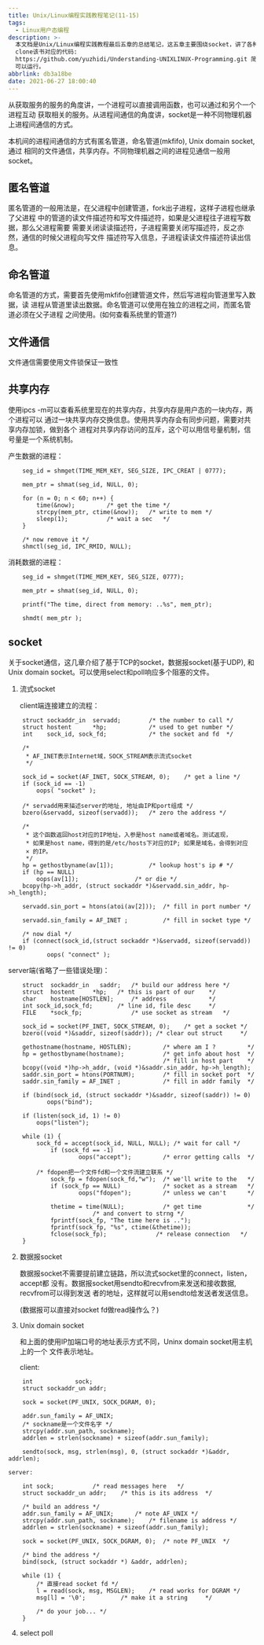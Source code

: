 ```yaml
---
title: Unix/Linux编程实践教程笔记(11-15)
tags:
  - Linux用户态编程
description: >-
  本文档是Unix/Linux编程实践教程最后五章的总结笔记，这五章主要围绕socket，讲了各种 进程、线程间通信的方法。大家可以从这个链接git
  clone该书对应的代码:
  https://github.com/yuzhidi/Understanding-UNIXLINUX-Programming.git 简单编译后就
  可以运行。
abbrlink: db3a18be
date: 2021-06-27 18:00:40
---
```


从获取服务的服务的角度讲，一个进程可以直接调用函数，也可以通过和另个一个进程互动
获取相关的服务。从进程间通信的角度讲，socket是一种不同物理机器上进程间通信的方式。

本机间的进程间通信的方式有匿名管道，命名管道(mkfifo), Unix domain socket, 通过
相同的文件通信，共享内存。不同物理机器之间的进程见通信一般用socket。

匿名管道
--------

匿名管道的一般用法是，在父进程中创建管道，fork出子进程，这样子进程也继承了父进程
中的管道的读文件描述符和写文件描述符，如果是父进程往子进程写数据，那么父进程需要
需要关闭读读描述符，子进程需要关闭写描述符，反之亦然，通信的时候父进程向写文件
描述符写入信息，子进程读读文件描述符读出信息。

命名管道
--------

命名管道的方式，需要首先使用mkfifo创建管道文件，然后写进程向管道里写入数据，读
进程从管道里读出数据。命名管道可以使用在独立的进程之间，而匿名管道必须在父子进程
之间使用。(如何查看系统里的管道?)

文件通信
--------

文件通信需要使用文件锁保证一致性

共享内存
--------

使用ipcs -m可以查看系统里现在的共享内存，共享内存是用户态的一块内存，两个进程可以
通过一块共享内存交换信息。使用共享内存会有同步问题，需要对共享内存加锁，做到各个
进程对共享内存访问的互斥，这个可以用信号量机制，信号量是一个系统机制。

  产生数据的进程：
```
	seg_id = shmget(TIME_MEM_KEY, SEG_SIZE, IPC_CREAT | 0777);

	mem_ptr = shmat(seg_id, NULL, 0);

	for (n = 0; n < 60; n++) {
		time(&now);			/* get the time	*/
		strcpy(mem_ptr, ctime(&now));	/* write to mem */
		sleep(1);			/* wait a sec   */
	}
		
	/* now remove it */
	shmctl(seg_id, IPC_RMID, NULL);
```
  消耗数据的进程：
```
	seg_id = shmget(TIME_MEM_KEY, SEG_SIZE, 0777);

	mem_ptr = shmat(seg_id, NULL, 0);

	printf("The time, direct from memory: ..%s", mem_ptr);

	shmdt( mem_ptr );
```

socket
------

关于socket通信，这几章介绍了基于TCP的socket，数据报socket(基于UDP), 和Unix domain
socket。可以使用select和poll响应多个阻塞的文件。

 1. 流式socket

    client端连接建立的流程：
```
	struct sockaddr_in  servadd;        /* the number to call */
	struct hostent      *hp;            /* used to get number */
	int    sock_id, sock_fd;            /* the socket and fd  */

	/*
	 * AF_INET表示Internet域，SOCK_STREAM表示流式socket
	 */

	sock_id = socket(AF_INET, SOCK_STREAM, 0);    /* get a line */
	if (sock_id == -1) 
		oops( "socket" );

	/* servadd用来描述server的地址, 地址由IP和port组成 */
	bzero(&servadd, sizeof(servadd));   /* zero the address */

	/*
	 * 这个函数返回host对应的IP地址，入参是host name或者域名。测试返现，
	 * 如果是host name，得到的是/etc/hosts下对应的IP; 如果是域名，会得到对应
	 × 的IP。
	 */
	hp = gethostbyname(av[1]);          /* lookup host's ip # */
	if (hp == NULL) 
		oops(av[1]);                /* or die */
	bcopy(hp->h_addr, (struct sockaddr *)&servadd.sin_addr, hp->h_length);

	servadd.sin_port = htons(atoi(av[2]));  /* fill in port number */

	servadd.sin_family = AF_INET ;          /* fill in socket type */

	/* now dial */
	if (connect(sock_id,(struct sockaddr *)&servadd, sizeof(servadd)) != 0)
	       oops( "connect" );
```
   server端(省略了一些错误处理)：
```
	struct  sockaddr_in   saddr;   /* build our address here */
	struct	hostent		*hp;   /* this is part of our    */
	char	hostname[HOSTLEN];     /* address 	         */
	int	sock_id,sock_fd;       /* line id, file desc     */
	FILE	*sock_fp;              /* use socket as stream   */

	sock_id = socket(PF_INET, SOCK_STREAM, 0);    /* get a socket */
	bzero((void *)&saddr, sizeof(saddr)); /* clear out struct     */

	gethostname(hostname, HOSTLEN);         /* where am I ?         */
	hp = gethostbyname(hostname);           /* get info about host  */
	                                        /* fill in host part    */
	bcopy((void *)hp->h_addr, (void *)&saddr.sin_addr, hp->h_length);
	saddr.sin_port = htons(PORTNUM);        /* fill in socket port  */
	saddr.sin_family = AF_INET ;            /* fill in addr family  */

	if (bind(sock_id, (struct sockaddr *)&saddr, sizeof(saddr)) != 0)
	       oops("bind");

	if (listen(sock_id, 1) != 0) 
		oops("listen");

	while (1) {
		sock_fd = accept(sock_id, NULL, NULL); /* wait for call */
	        if (sock_fd == -1)
	                oops("accept");         /* error getting calls  */

		/* fdopen把一个文件fd和一个文件流建立联系 */
	        sock_fp = fdopen(sock_fd,"w");  /* we'll write to the   */
	        if (sock_fp == NULL)            /* socket as a stream   */
	                oops("fdopen");         /* unless we can't      */

	        thetime = time(NULL);           /* get time             */
						/* and convert to strng */
	        fprintf(sock_fp, "The time here is ..");
	        fprintf(sock_fp, "%s", ctime(&thetime)); 
	        fclose(sock_fp);              /* release connection   */
	}

```

 2. 数据报socket

    数据报socket不需要提前建立链路，所以流式socket里的connect，listen，accept都
    没有。数据报socket用sendto和recvfrom来发送和接收数据, recvfrom可以得到发送
    者的地址，这样就可以用sendto给发送者发送信息。

    (数据报可以直接对socket fd做read操作么？)

 3. Unix domain socket

    和上面的使用IP加端口号的地址表示方式不同，Uninx domain socket用主机上的一个
    文件表示地址。

    client:
```
	int	           sock;
	struct sockaddr_un addr;

	sock = socket(PF_UNIX, SOCK_DGRAM, 0);

	addr.sun_family = AF_UNIX;
	/* sockname是一个文件名字 */
	strcpy(addr.sun_path, sockname);
	addrlen = strlen(sockname) + sizeof(addr.sun_family);

	sendto(sock, msg, strlen(msg), 0, (struct sockaddr *)&addr, addrlen);
```
    server:
```
	int	sock;			/* read messages here	*/
	struct sockaddr_un addr;	/* this is its address	*/

	/* build an address */
	addr.sun_family = AF_UNIX;		/* note AF_UNIX */
	strcpy(addr.sun_path, sockname);	/* filename is address */
	addrlen = strlen(sockname) + sizeof(addr.sun_family);

	sock = socket(PF_UNIX, SOCK_DGRAM, 0);	/* note PF_UNIX  */

	/* bind the address */
	bind(sock, (struct sockaddr *) &addr, addrlen);

	while (1) {
		/* 直接read socket fd */
		l = read(sock, msg, MSGLEN);	/* read works for DGRAM	*/
		msg[l] = '\0';			/* make it a string 	*/

		/* do your job... */
	}
```

 4. select poll
